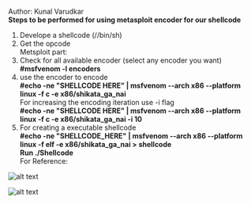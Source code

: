 Author: Kunal Varudkar<br>
<B>Steps to be performed for using metasploit encoder for our shellcode</b>
<br>
1. Develope a shellcode (//bin/sh)<br>
2. Get the opcode <br>
Metsploit part: <br>
3. Check for all available encoder (select any encoder you want)<br>
   <b>#msfvenom -l encoders</b><br>
4. use the encoder to encode<br>
   <b>#echo -ne "SHELLCODE HERE" | msfvenom --arch x86 --platform linux -f c -e x86/shikata_ga_nai</b><br>
    For increasing the encoding iteration use -i flag<br>
   <b>#echo -ne "SHELLCODE HERE" | msfvenom --arch x86 --platform linux -f c -e x86/shikata_ga_nai -i 10</b><br> 
5. For creating a executable shellcode<br>
   <b>#echo -ne "SHELLCODE_HERE" | msfvenom --arch x86 --platform linux -f elf -e x86/shikata_ga_nai > shellcode</b></br>
   <b>Run ./Shellcode</b><br>
For Reference:

![alt text](https://raw.githubusercontent.com/kunalvarudkar/x86-Assembly-Language-and-Shellcoding-on-Linux/master/Shellcode/Encode_decode_using_Metasploit/Screenshot/encoder_SS.png)

![alt text](https://raw.githubusercontent.com/kunalvarudkar/x86-Assembly-Language-and-Shellcoding-on-Linux/master/Shellcode/Encode_decode_using_Metasploit/Screenshot/exec_shellcode.png)
